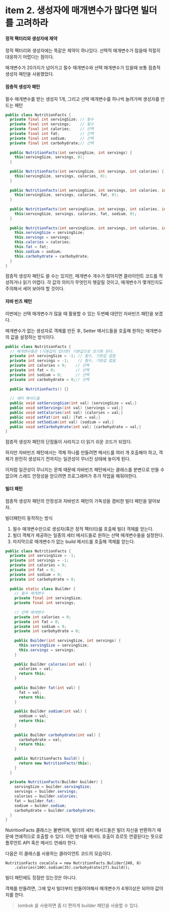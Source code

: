 # item 2. 생성자에 매개변수가 많다면 빌더를 고려하라

#### 정적 팩터리와 생성자에 제약

정적 팩터리와 생성자에는 똑같은 제약이 하나있다. 선택적 매개변수가 많을때 적절히 대응하기 어렵다는 점이다.

매개변수가 20가지가 넘어가고 필수 매개변수와 선택 매개변수가 있을때 보통 점층적 생성자 패턴을 사용했었다.

#### 점층적 생성자 패턴

필수 매개변수를 받는 생성자 1개, 그리고 선택 매개변수를 하나씩 늘려가며 생성자를 만드는 패턴

```java
public class NutritionFacts {
  private final int servingSize; // 필수
  private final int servings;    // 필수
  private final int calories;    // 선택
  private final int fat;         // 선택
  private final int sodium;      // 선택
  private final int carbohydrate;// 선택
  
  public NutritionFacts(int servingSize, int servings) {
    this(servingSize, servings, 0);
  }
  
  public NutritionFacts(int servingSize, int servings, int calories) {
    this(servingSize, servings, calories, 0);
  }
  
  public NutritionFacts(int servingSize, int servings, int calories, int fat) {
    this(servingSize, servings, calories, fat, 0);
  }
  
  public NutritionFacts(int servingSize, int servings, int calories, int fat, int sodium) {
    this(servingSize, servings, calories, fat, sodium, 0);
  }
  
  public NutritionFacts(int servingSize, int servings, int calories, int fat, int sodium, int carbohydrate) {
    this.servingSize = servingSize;
    this.servings = servings;
    this.calories = calories;
    this.fat = fat;
    this.sodium = sodium;
    this.carbohydrate = carbohydrate;
  }
}
```

점층적 생성자 패턴도 쓸 수는 있지만, 매개변수 개수가 많아지면 클라이언트 코드를 작성하거나 읽기 어렵다. 각 값의 의미가 무엇인지 헷갈릴 것이고, 매개변수가 몇개인지도 주의해서 세어 보아야 할 것이다.

#### 자바 빈즈 패턴

이번에는 선택 매개변수가 많을 때 활용할 수 있는 두번째 대안인 자바빈즈 패턴을 보겠다.

매개변수가 없는 생성자로 객체를 만든 후, Setter 메서드들을 호출해 원하는 매개변수의 값을 설정하는 방식이다.

```java
public class NutritionFacts {
  // 매개변수들은 (기본값이 있다면) 기본값으로 초기화 된다.
  private int servingSize = -1; // 필수, 기본값 없음
  private int servings = -1;    // 필수, 기본값 없음
  private int calories = 0;    // 선택
  private int fat = 0;         // 선택
  private int sodium = 0;      // 선택
  private int carbohydrate = 0;// 선택
  
  public NutritionFacts() {}
  
  // 세터 메서드들
  public void setServingSize(int val) {servingSize = val;}
  public void setServings(int val) {servings = val;}
  public void setCalories(int val) {calories = val;}
  public void setFat(int val) {fat = val;}
  public void setSodium(int val) {sodium = val;}
  public void setCarbohydrate(int val) {carbohydrate = val;}
}
```

점층적 생성자 패턴의 단점들이 사라지고 더 읽기 쉬운 코드가 되었다.

하지만 자바빈즈 패턴에서는 객체 하나를 만들려면 메서드를 여러 개 호출해야 하고, 객체가 완전히 생성되기 전까지는 일관성이 무너진 상태에 놓이게 된다.

이처럼 일관성이 무너지는 문제 때문에 자바빈즈 패턴에서는 클래스를 분변으로 만들 수 없으며 스레드 안정성을 얻으려면 프로그래머가 추가 작업을 해줘야한다.

#### 빌더 패턴

점층적 생성자 패턴의 안정성과 자바빈즈 패턴의 가독성을 겸비한 빌더 패턴을 알아보자.

빌더패턴이 동작하는 방식

1. 필수 매개변수만으로 생성자(혹은 정적 팩터리)를 호출해 빌더 객체를 얻는다.
2. 빌더 객체가 제공하는 일종의 세터 메서드들로 원하는 선택 매개변수들을 설정한다.
3. 마지막으로 매개변수가 없는 build 메서드를 호출해 객체를 얻는다.

```java
public class NutritionFacts {
  private int servingSize = -1; 
  private int servings = -1;    
  private int calories = 0;    
  private int fat = 0;         
  private int sodium = 0;      
  private int carbohydrate = 0;
  
  public static class Builder {
    // 필수 매개변수
    private final int servingSize;
    private final int servings;
    
    // 선택 매개변수
    private int calories = 0;    
    private int fat = 0;         
    private int sodium = 0;      
    private int carbohydrate = 0;
    
    public Builder(int servingSize, int servings) {
      this.servingSize = servingSize;
      this.servings = servings;
    }
    
    public Builder calories(int val) {
      calories = val;
      return this;
    }
    
    public Builder fat(int val) {
      fat = val;
      return this;
    }
    
    public Builder sodium(int val) {
      sodium = val;
      return this;
    }
    
    public Builder carbohydrate(int val) {
      carbohydrate = val;
      return this;
    }
    
    public NutritionFacts build() {
      return new NutritionFacts(this);
    }
  }
  
  private NutritionFacts(Builder builder) {
    servingSize = builder.servingSize;
    servings = builder.servings;
    calories = builder.calories;
    fat = builder.fat;
    sodium = bulder.sodium;
    carbohydrate = builder.carbohydrate;
  }
}
```

NutritionFacts 클래스는 불변이며, 빌더의 세터 메서드들은 빌더 자신을 반환하기 때문에 연쇄적으로 호출할 수 있다. 이런 방식을 메서드 호출이 흐르듯 연결된다는 뜻으로 플루언트 API 혹은 메서드 연쇄라 한다.

다음은 이 클래스를 사용하는 클라이언트 코드의 모습이다.

```
NutritionFacts cocaCola = new NutritionFacts.Bulider(240, 8)
	.calories(100).sodium(35).carbohydrate(27).build();
```

빌더 패턴에도 징점만 있는것은 아니다.

객체를 만들려면, 그에 앞서 빌더부터 만들어야해서 매개변수가 4개이상은 되어야 값어치를 한다.

> lombok 을 사용하면 좀 더 편하게 builder 패턴을 사용할 수 있다.
